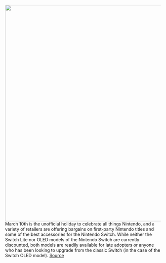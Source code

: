 <img src='https://cdn.vox-cdn.com/thumbor/5X2GDm24Av75oNcILgXD-TE_nEQ=/0x0:640x434/1200x800/filters:focal(269x166:371x268)/cdn.vox-cdn.com/uploads/chorus_image/image/70605256/mario.0.jpg' width='700px' /><br/>
March 10th is the unofficial holiday to celebrate all things Nintendo, and a variety of retailers are offering bargains on first-party Nintendo titles and some of the best accessories for the Nintendo Switch. While neither the Switch Lite nor OLED models of the Nintendo Switch are currently discounted, both models are readily available for late adopters or anyone who has been looking to upgrade from the classic Switch (in the case of the Switch OLED model).
<a href='https://www.theverge.com/good-deals/2022/3/10/22970121/mario-day-march-10-nintendo-games-accessories-deals-sale'> Source <a/>